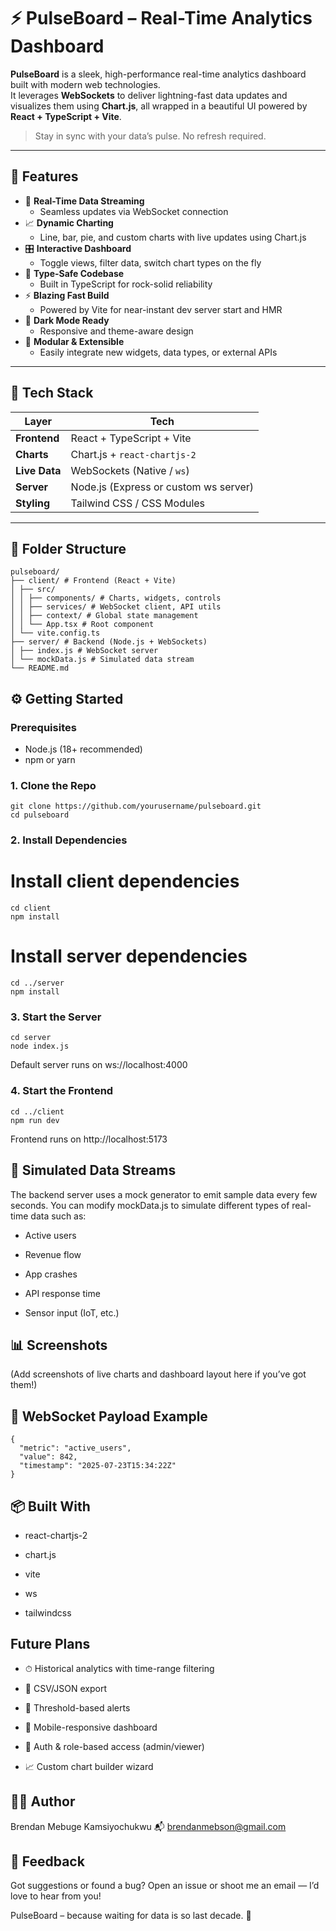 # ⚡ PulseBoard – Real-Time Analytics Dashboard

**PulseBoard** is a sleek, high-performance real-time analytics dashboard built with modern web technologies.  
It leverages **WebSockets** to deliver lightning-fast data updates and visualizes them using **Chart.js**, all wrapped in a beautiful UI powered by **React + TypeScript + Vite**.

> Stay in sync with your data’s pulse. No refresh required.

---

## 🚀 Features

- 📡 **Real-Time Data Streaming**
  - Seamless updates via WebSocket connection
- 📈 **Dynamic Charting**
  - Line, bar, pie, and custom charts with live updates using Chart.js
- 🎛️ **Interactive Dashboard**
  - Toggle views, filter data, switch chart types on the fly
- 🧠 **Type-Safe Codebase**
  - Built in TypeScript for rock-solid reliability
- ⚡ **Blazing Fast Build**
  - Powered by Vite for near-instant dev server start and HMR
- 🌙 **Dark Mode Ready**
  - Responsive and theme-aware design
- 🧩 **Modular & Extensible**
  - Easily integrate new widgets, data types, or external APIs

---

## 🧰 Tech Stack

| Layer         | Tech                         |
|---------------|------------------------------|
| **Frontend**  | React + TypeScript + Vite    |
| **Charts**    | Chart.js + `react-chartjs-2` |
| **Live Data** | WebSockets (Native / `ws`)   |
| **Server**    | Node.js (Express or custom ws server) |
| **Styling**   | Tailwind CSS / CSS Modules   |

---

## 📁 Folder Structure
```
pulseboard/
├── client/ # Frontend (React + Vite)
│ ├── src/
│ │ ├── components/ # Charts, widgets, controls
│ │ ├── services/ # WebSocket client, API utils
│ │ ├── context/ # Global state management
│ │ └── App.tsx # Root component
│ └── vite.config.ts
├── server/ # Backend (Node.js + WebSockets)
│ ├── index.js # WebSocket server
│ └── mockData.js # Simulated data stream
└── README.md
```

## ⚙️ Getting Started

### Prerequisites

- Node.js (18+ recommended)
- npm or yarn

### 1. Clone the Repo

```
git clone https://github.com/yourusername/pulseboard.git
cd pulseboard
```
### 2. Install Dependencies
# Install client dependencies
```
cd client
npm install
```
# Install server dependencies
```
cd ../server
npm install
```
### 3. Start the Server
```
cd server
node index.js
```
Default server runs on ws://localhost:4000

### 4. Start the Frontend
```
cd ../client
npm run dev
```
Frontend runs on http://localhost:5173

## 🧪 Simulated Data Streams
The backend server uses a mock generator to emit sample data every few seconds. You can modify mockData.js to simulate different types of real-time data such as:

- Active users

- Revenue flow

- App crashes

- API response time

- Sensor input (IoT, etc.)

## 📊 Screenshots
(Add screenshots of live charts and dashboard layout here if you’ve got them!)

## 📡 WebSocket Payload Example
```
{
  "metric": "active_users",
  "value": 842,
  "timestamp": "2025-07-23T15:34:22Z"
}
```
## 📦 Built With
- react-chartjs-2

- chart.js

- vite

- ws

- tailwindcss

##  Future Plans
- ⏱ Historical analytics with time-range filtering

- 📁 CSV/JSON export

- 🔔 Threshold-based alerts

- 📲 Mobile-responsive dashboard

- 🔐 Auth & role-based access (admin/viewer)

- 📈 Custom chart builder wizard

## 👨‍💻 Author
Brendan Mebuge Kamsiyochukwu
📬 brendanmebson@gmail.com

## 💬 Feedback
Got suggestions or found a bug?
Open an issue or shoot me an email — I’d love to hear from you!

PulseBoard – because waiting for data is so last decade. 🚀
